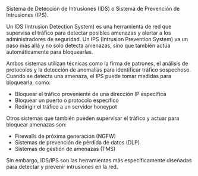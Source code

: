 Sistema de Detección de Intrusiones (IDS) o Sistema de Prevención de Intrusiones (IPS).

Un IDS (Intrusion Detection System) es una herramienta de red que supervisa el tráfico para detectar posibles amenazas y alertar a los administradores de seguridad. Un IPS (Intrusion Prevention System) va un paso más allá y no solo detecta amenazas, sino que también actúa automáticamente para bloquearlas.

Ambos sistemas utilizan técnicas como la firma de patrones, el análisis de protocolos y la detección de anomalías para identificar tráfico sospechoso. Cuando se detecta una amenaza, el IPS puede tomar medidas para bloquearla, como:

- Bloquear el tráfico proveniente de una dirección IP específica
- Bloquear un puerto o protocolo específico
- Redirigir el tráfico a un servidor honeypot

Otros sistemas que también pueden supervisar el tráfico y actuar para bloquear amenazas son:

- Firewalls de próxima generación (NGFW)
- Sistemas de prevención de pérdida de datos (DLP)
- Sistemas de gestión de amenazas (TMS)

Sin embargo, IDS/IPS son las herramientas más específicamente diseñadas para detectar y prevenir intrusiones en la red.